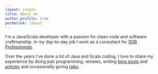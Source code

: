 ```yaml
---
layout: single
title: About me
author_profile: true
permalink: /about
---
```

I'm a Java/Scala developer with a passion for clean code and software craftmanship. 
In my day-to-day job I work as a consultant for [SDB Professionals](https://sdbjava.nl/).

Over the years I've done a lot of Java and Scala coding.
I love to share my experience by doing pair programming, reviews, writing [blog posts](/blog) and [articles](/articles) and occasionally giving [talks](/talks).